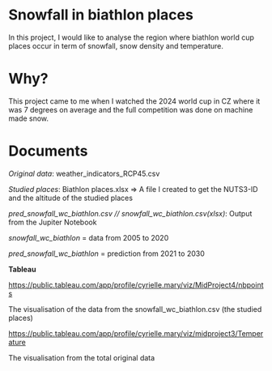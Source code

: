 # Snowfall in biathlon places
In this project, I would like to analyse the region where biathlon world cup places occur in term of snowfall, snow density and temperature.

# Why?
This project came to me when I watched the 2024 world cup in CZ where it was 7 degrees on average and the full competition was done on machine made snow.

# Documents
*Original data*: weather_indicators_RCP45.csv 

*Studied places*: Biathlon places.xlsx 
=> A file I created to get the NUTS3-ID and the altitude of the studied places

*pred_snowfall_wc_biathlon.csv // snowfall_wc_biathlon.csv(xlsx)*: Output from the Jupiter Notebook

*snowfall_wc_biathlon* = data from 2005 to 2020 

*pred_snowfall_wc_biathlon* = prediction from 2021 to 2030

**Tableau**

https://public.tableau.com/app/profile/cyrielle.mary/viz/MidProject4/nbpoints

The visualisation of the data from the snowfall_wc_biathlon.csv (the studied places)

https://public.tableau.com/app/profile/cyrielle.mary/viz/midproject3/Temperature

The visualisation from the total original data


